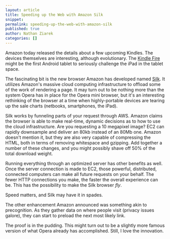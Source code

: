 ```yaml
---
layout: article
title: Speeding up the Web with Amazon Silk
snippet: 
permalink: speeding-up-the-web-with-amazon-silk
published: true
author: Nathan Ziarek
categories: []
---
```



Amazon today released the details about a few upcoming Kindles. The devices themselves are interesting, although evolutionary. The [Kindle Fire][1] might be the first Android tablet to seriously challenge the iPad in the tablet space.

The fascinating bit is the new browser Amazon has developed named [Silk][2]. It utilizes Amazon's massive cloud computing infrastructure to offload some of the work of rendering a page. It may turn out to be nothing more than the system Opera has in place for the Opera mini browser, but it's an interesting rethinking of the browser at a time when highly-portable devices are tearing up the sale charts (netbooks, smartphones, the iPad).

Silk works by funneling parts of your request through AWS. Amazon claims the browser is able to make real-time, dynamic decisions as to how to use the cloud infrastructure. Are you requesting a 10 megapixel image? EC2 can rapidly downsample and deliver an 80kb instead of an 80Mb one. Amazon doesn't mention it, but they are also very capable of compressing the HTML, both in terms of removing whitespace and gzipping. Add together a number of these changes, and you might possibly shave off 50% of the total download weight.

Running everything through an optimized server has other benefits as well. Once the server connection is made to EC2, those powerful, distributed, connected computers can make all future requests on your behalf. The fewer HTTP connections you make, the faster the overall experience can be. This has the possibility to make the Silk browser *fly*.

Speed matters, and Silk may have it in spades.

The other enhancement Amazon announced was something akin to precognition. As they gather data on where people visit (privacy issues galore), they can start to preload the next most likely link.

The proof is in the pudding. This might turn out to be a slightly more famous version of what Opera already has accomplished. Still, I love the innovation.

 [1]: http://www.amazon.com/gp/product/B0051VVOB2/ref=as_li_ss_tl?ie=UTF8&tag=lattothepar07-20&linkCode=as2&camp=217145&creative=399373&creativeASIN=B0051VVOB2 "Kindle Fire"
 [2]: http://www.amazon.com/silk/ "Amazon Silk"